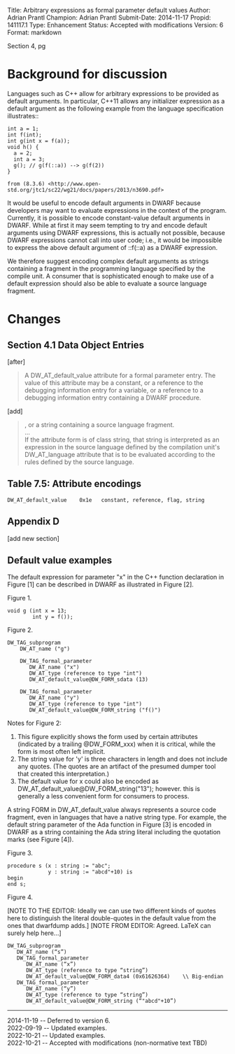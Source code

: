Title:       Arbitrary expressions as formal parameter default values
Author:      Adrian Prantl
Champion:    Adrian Prantl
Submit-Date: 2014-11-17
Propid:      141117.1
Type:        Enhancement
Status:      Accepted with modifications
Version:     6
Format:      markdown

Section 4, pg 

Background for discussion
=========================

Languages such as C++ allow for arbitrary expressions to be provided
as default arguments. In particular, C++11 allows any initializer
expression as a default argument as the following example from the
language specification illustrates::

    int a = 1;
    int f(int);
    int g(int x = f(a));
    void h() {
      a = 2;
      int a = 3;
      g(); // g(f(::a)) --> g(f(2))
    }

    from (8.3.6) <http://www.open-std.org/jtc1/sc22/wg21/docs/papers/2013/n3690.pdf>

It would be useful to encode default arguments in DWARF because
developers may want to evaluate expressions in the context of the
program. Currently, it is possible to encode constant-value default
arguments in DWARF. While at first it may seem tempting to try and
encode default arguments using DWARF expressions, this is actually not
possible, because DWARF expressions cannot call into user code; i.e.,
it would be impossible to express the above default argument of
::f(::a) as a DWARF expression.

We therefore suggest encoding complex default arguments as strings
containing a fragment in the programming language specified by the
compile unit. A consumer that is sophisticated enough to make use of a
default expression should also be able to evaluate a source language
fragment.
    
Changes
=======

Section 4.1 Data Object Entries
-------------------------------

[after]

> A DW_AT_default_value attribute for a formal parameter entry. The
> value of this attribute may be a constant, or a reference to the
> debugging information entry for a variable, or a reference to a
> debugging information entry containing a DWARF procedure.

[add]

> , or a string containing a source language fragment.  
> ...  
> If the attribute form is of class string, that string is interpreted
> as an expression in the source language defined by the compilation
> unit's DW_AT_language attribute that is to be evaluated according to
> the rules defined by the source language.

Table 7.5: Attribute encodings
------------------------------

    DW_AT_default_value    0x1e   constant, reference, flag, string

Appendix D
----------

[add new section]

Default value examples
----------------------

The default expression for parameter "x" in the C++ function
declaration in Figure [1] can be described in DWARF as illustrated in
Figure [2].

Figure 1.

    void g (int x = 13;
            int y = f());
  
Figure 2.

    DW_TAG_subprogram
        DW_AT_name ("g")

        DW_TAG_formal_parameter
           DW_AT_name ("x")
           DW_AT_type (reference to type "int")
           DW_AT_default_value@DW_FORM_sdata (13)

        DW_TAG_formal_parameter
           DW_AT_name ("y")
           DW_AT_type (reference to type "int")
           DW_AT_default_value@DW_FORM_string ("f()")

Notes for Figure 2:

 1. This figure explicitly shows the form used by certain attributes
     (indicated by a trailing @DW_FORM_xxx) when it is critical, while
     the form is most often left implicit.
 2. The string value for 'y' is three characters in length and
     does not include any quotes. (The quotes are an artifact of the
     presumed dumper tool that created this interpretation.)
 3. The default value for x could also be encoded as
     DW_AT_default_value@DW_FORM_string("13"); however. this is generally
     a less convenient form for consumers to process.

A string FORM in DW_AT_default_value always represents a source
code fragment, even in languages that have a native string type. For
example, the default string parameter of the Ada function in Figure
[3] is encoded in DWARF as a string containing the Ada string literal
including the quotation marks (see Figure [4]).


Figure 3.

    procedure s (x : string := "abc";
                 y : string := "abcd"+10) is
    begin
    end s;
  
Figure 4.

[NOTE TO THE EDITOR: Ideally we can use two different kinds of quotes
here to distinguish the literal double-quotes in the default value
from the ones that dwarfdump adds.]
[NOTE FROM EDITOR: Agreed. LaTeX can surely help here...]

    DW_TAG_subprogram
       DW_AT_name (“s”)
       DW_TAG_formal_parameter
          DW_AT_name (“x”)
          DW_AT_type (reference to type “string”)
          DW_AT_default_value@DW_FORM_data4 (0x61626364)    \\ Big-endian
       DW_TAG_formal_parameter
          DW_AT_name (“y”)
          DW_AT_type (reference to type “string”)
          DW_AT_default_value@DW_FORM_string (“"abcd"+10”)

---

2014-11-19 -- Deferred to version 6.  
2022-09-19 -- Updated examples.  
2022-10-21 -- Updated examples.  
2022-10-21 -- Accepted with modifications (non-normative text TBD)
